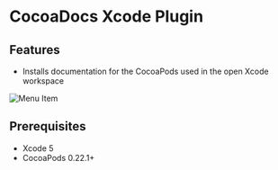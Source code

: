 # CocoaDocs Xcode Plugin


## Features

- Installs documentation for the CocoaPods used in the open Xcode workspace


![Menu Item](https://github.com/kattrali/cocoadocs-xcode-plugin/raw/master/menu.png)


## Prerequisites

- Xcode 5
- CocoaPods 0.22.1+
